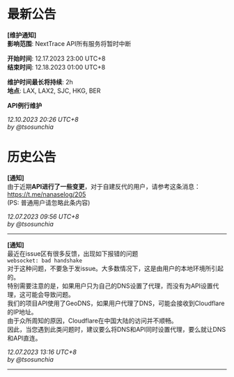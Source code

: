 # 最新公告

**[维护通知]**<br>
**影响范围**: NextTrace API所有服务将暂时中断

**开始时间**: 12.17.2023 23:00 UTC+8<br>
**结束时间**: 12.18.2023 01:00 UTC+8

**维护时间最长将持续**: 2h<br>
**地点**: LAX, LAX2, SJC, HKG, BER

**API例行维护**

_12.10.2023 20:26 UTC+8_<br>
_by @tsosunchia_

# 历史公告

**[通知]**<br>
由于近期**API进行了一些变更**，对于自建反代的用户，请参考这条消息：<br>
https://t.me/nanaselog/205<br>
(PS: 普通用户请忽略此条内容)

_12.07.2023 09:56 UTC+8_<br>
_by @tsosunchia_

-----------------

**[通知]**<br>
最近在issue区有很多反馈，出现如下报错的问题<br>
`websocket: bad handshake`<br>
对于这种问题，不要急于发issue。大多数情况下，这是由用户的本地环境所引起的。<br>
特别需要注意的是，如果用户只为自己的DNS设置了代理，而没有为API设置代理，这可能会导致问题。<br>
我们的项目API使用了GeoDNS，如果用户代理了DNS，可能会接收到Cloudflare的IP地址。<br>
由于众所周知的原因，Cloudflare在中国大陆的访问并不顺畅。<br>
因此，当您遇到此类问题时，建议要么将DNS和API同时设置代理，要么就让DNS和API直连。

_12.07.2023 13:16 UTC+8_<br>
_by @tsosunchia_

-----------------

